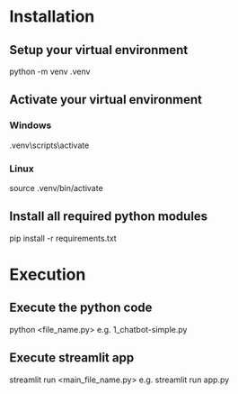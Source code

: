 # Installation
## Setup your virtual environment
python -m venv .venv

## Activate your virtual environment
### Windows
.venv\scripts\activate

### Linux
source .venv/bin/activate

## Install all required python modules
pip install -r requirements.txt

# Execution
## Execute the python code
python <file_name.py> e.g. 1_chatbot-simple.py

## Execute streamlit app
streamlit run <main_file_name.py> e.g. streamlit run app.py

